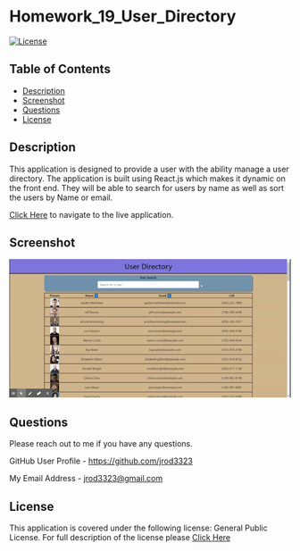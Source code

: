 # Homework_19_User_Directory

[![License](https://img.shields.io/badge/license-GPL%20v%203.0-green)](https://choosealicense.com/licenses/gpl-3.0/)

## Table of Contents 

* [Description](#description)
* [Screenshot](#screenshot)
* [Questions](#questions)
* [License](#license)

## Description 

This application is designed to provide a user with the ability manage a user directory. The application is built using React.js which makes it dynamic on the front end.  They will be able to search for users by name as well as sort the users by Name or email.  

[Click Here](https://jared-user-directory.herokuapp.com/) to navigate to the live application. 

## Screenshot

![Front Page Gif](./public/userdirectory.gif)

## Questions

Please reach out to me if you have any questions.

GitHub User Profile - https://github.com/jrod3323

My Email Address - jrod3323@gmail.com


## License

This application is covered under the following license: General Public License.  For full description of the license please [Click Here](https://choosealicense.com/licenses/gpl-3.0/)

